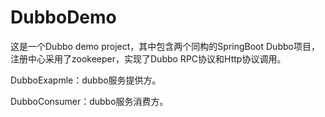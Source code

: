 # DubboDemo

这是一个Dubbo demo project，其中包含两个同构的SpringBoot Dubbo项目，注册中心采用了zookeeper，实现了Dubbo RPC协议和Http协议调用。

DubboExapmle：dubbo服务提供方。

DubboConsumer：dubbo服务消费方。